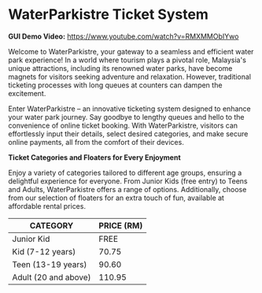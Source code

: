 # WaterParkistre Ticket System

**GUI Demo Video:** https://www.youtube.com/watch?v=RMXMMObIYwo

Welcome to WaterParkistre, your gateway to a seamless and efficient water park experience! In a world where tourism plays a pivotal role, Malaysia's unique attractions, including its renowned water parks, have become magnets for visitors seeking adventure and relaxation. However, traditional ticketing processes with long queues at counters can dampen the excitement.

Enter WaterParkistre – an innovative ticketing system designed to enhance your water park journey. Say goodbye to lengthy queues and hello to the convenience of online ticket booking. With WaterParkistre, visitors can effortlessly input their details, select desired categories, and make secure online payments, all from the comfort of their devices.

**Ticket Categories and Floaters for Every Enjoyment**

Enjoy a variety of categories tailored to different age groups, ensuring a delightful experience for everyone. From Junior Kids (free entry) to Teens and Adults, WaterParkistre offers a range of options. Additionally, choose from our selection of floaters for an extra touch of fun, available at affordable rental prices.

| CATEGORY         | PRICE (RM) |
|------------------|------------|
| Junior Kid       | FREE       |
| Kid (7-12 years) | 70.75      |
| Teen (13-19 years)| 90.60      |
| Adult (20 and above)| 110.95    |



